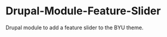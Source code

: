 Drupal-Module-Feature-Slider
============================

Drupal module to add a feature slider to the BYU theme.
